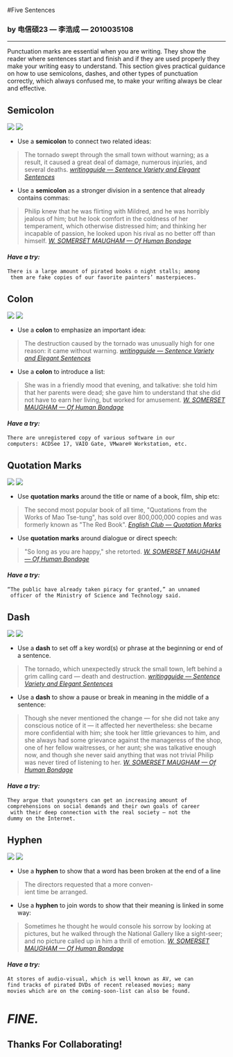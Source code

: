 #Five Sentences

### by 电信硕23 — 李浩成 — 2010035108

----------

Punctuation marks are essential when you are writing. They show the reader where sentences start and finish and if they are used properly they make your writing easy to understand. This section gives practical guidance on how to use semicolons, dashes, and other types of punctuation correctly, which always confused me, to make your writing always be clear and effective.



## Semicolon 

![](http://www.englishclub.com/images/writing/images/semi-colon.gif) ![](http://www.englishclub.com/images/writing/images/fonts-semicolon.gif)

* Use a **semicolon** to connect two related ideas:

> The tornado swept through the small town without warning; as a result, it caused a great deal of damage, numerous injuries, and several deaths. *[writingguide — Sentence Variety and Elegant Sentences]*

* Use a **semicolon** as a stronger division in a sentence that already contains commas:

> Philip knew that he was flirting with Mildred, and he was horribly jealous of him; but he look comfort in the coldness of her temperament, which otherwise distressed him; and thinking her incapable of passion, he looked upon his rival as no better off than himself. *[W. SOMERSET MAUGHAM — Of Human Bondage]*

#### *Have a try:*

	There is a large amount of pirated books o night stalls; among
	 them are fake copies of our favorite painters’ masterpieces.

## Colon

![](http://www.englishclub.com/images/writing/images/colon.gif) ![](http://www.englishclub.com/images/writing/images/fonts-colon.gif)

* Use a **colon** to emphasize an important idea:

> The destruction caused by the tornado was unusually high for one reason: it came without warning. *[writingguide — Sentence Variety and Elegant Sentences]*

* Use a **colon** to introduce a list:

> She was in a friendly mood that evening, and talkative: she told him that her parents were dead; she gave him to understand that she did not have to earn her living, but worked for amusement. *[W. SOMERSET MAUGHAM — Of Human Bondage]*

#### *Have a try:*

	There are unregistered copy of various software in our 
	computers: ACDSee 17, VAIO Gate, VMware® Workstation, etc.

## Quotation Marks

![](http://www.englishclub.com/images/writing/images/quotes-double.gif) ![](http://www.englishclub.com/images/writing/images/fonts-quotation-marks.gif)

* Use **quotation marks** around the title or name of a book, film, ship etc:

> The second most popular book of all time, "Quotations from the Works of Mao Tse-tung", has sold over 800,000,000 copies and was formerly known as "The Red Book". *[English Club — Quotation Marks]*

* Use **quotation marks** around dialogue or direct speech:

> "So long as you are happy," she retorted. *[W. SOMERSET MAUGHAM — Of Human Bondage]*

#### *Have a try:*

	“The public have already taken piracy for granted,” an unnamed
	 officer of the Ministry of Science and Technology said.

## Dash

![](http://www.englishclub.com/images/writing/images/dash.gif) ![](http://www.englishclub.com/images/writing/images/fonts-dash.gif)

* Use a **dash** to set off a key word(s) or phrase at the beginning or end of a sentence. 

> The tornado, which unexpectedly struck the small town, left behind a grim calling card — death and destruction. *[writingguide — Sentence Variety and Elegant Sentences]*

* Use a **dash** to show a pause or break in meaning in the middle of a sentence:

> Though she never mentioned the change — for she did not take any conscious notice of it — it affected her nevertheless: she became more confidential with him; she took her little grievances to him, and she always had some grievance against the manageress of the shop, one of her fellow waitresses, or her aunt; she was talkative enough now, and though she never said anything that was not trivial Philip was never tired of listening to her. *[W. SOMERSET MAUGHAM — Of Human Bondage]*

#### *Have a try:*

	They argue that youngsters can get an increasing amount of 
	comprehensions on social demands and their own goals of career
	 with their deep connection with the real society — not the 
	dummy on the Internet.

## Hyphen

![](http://www.englishclub.com/images/writing/images/hyphen.gif) ![](http://www.englishclub.com/images/writing/images/fonts-hyphen.gif)

* Use a **hyphen** to show that a word has been broken at the end of a line

> The directors requested that a more conven-  
> ient time be arranged.

* Use a **hyphen** to join words to show that their meaning is linked in some way:

> Sometimes he thought he would console his sorrow by looking at pictures, but he walked through the National Gallery like a sight-seer; and no picture called up in him a thrill of emotion. *[W. SOMERSET MAUGHAM — Of Human Bondage]*

#### *Have a try:*

	At stores of audio-visual, which is well known as AV, we can 
	find tracks of pirated DVDs of recent released movies; many 
	movies which are on the coming-soon-list can also be found.

# *FINE.*

## Thanks For Collaborating!

[writingguide — Sentence Variety and Elegant Sentences]: http://writingguide.wikispaces.com/Sentence+Variety+and+Elegant+Sentences "TOCLICK"

[W. SOMERSET MAUGHAM — Of Human Bondage]: http://www.amazon.cn/dp/B00A72W798 "TOCLICK"

[English Club — Quotation Marks]: http://www.englishclub.com/writing/punctuation-quotation-marks.htm "TOCLICK"
